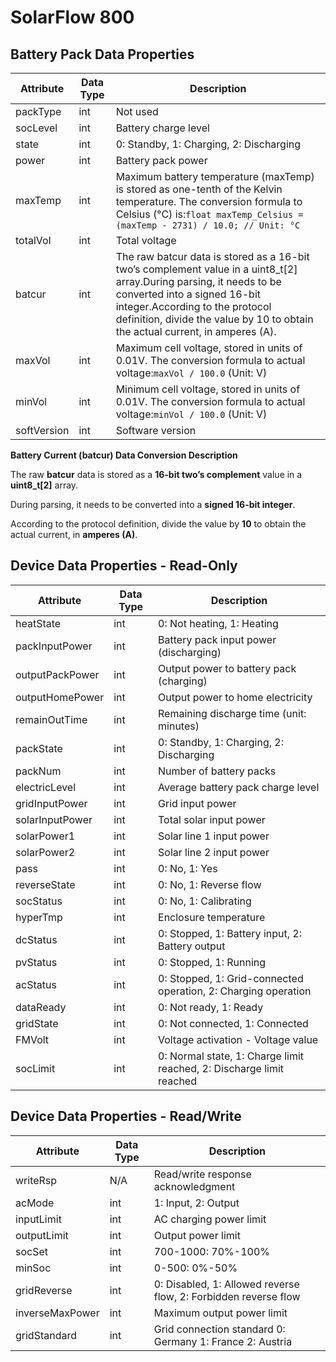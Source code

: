 <!--
 * @Author: dav1d wei.liu@zendure.com
 * @Date: 2025-03-05 18:45:36
 * @LastEditors: dav1d wei.liu@zendure.com
 * @LastEditTime: 2025-07-30 19:18:09
 * @FilePath: /zenSDK/docs/en_properties.md
 * @Description: 
 * 
 * Copyright (c) 2025 by Zendure, All Rights Reserved. 
-->

# **SolarFlow 800**

## **Battery Pack Data Properties**

| Attribute   | Data Type | Description                                                                                                                                                                                                                                                              |
| ----------- | --------- | ------------------------------------------------------------------------------------------------------------------------------------------------------------------------------------------------------------------------------------------------------------------------ |
| packType    | int       | Not used                                                                                                                                                                                                                                                                 |
| socLevel    | int       | Battery charge level                                                                                                                                                                                                                                                     |
| state       | int       | 0: Standby, 1: Charging, 2: Discharging                                                                                                                                                                                                                                  |
| power       | int       | Battery pack power                                                                                                                                                                                                                                                       |
| maxTemp     | int       | Maximum battery temperature (maxTemp) is stored as one-tenth of the Kelvin temperature. The conversion formula to Celsius (°C) is:`float maxTemp_Celsius = (maxTemp - 2731) / 10.0; // Unit: °C`                                                                     |
| totalVol    | int       | Total voltage                                                                                                                                                                                                                                                            |
| batcur      | int       | The raw batcur data is stored as a 16-bit two’s complement value in a uint8_t[2] array.During parsing, it needs to be converted into a signed 16-bit integer.According to the protocol definition, divide the value by 10 to obtain the actual current, in amperes (A). |
| maxVol      | int       | Maximum cell voltage, stored in units of 0.01V. The conversion formula to actual voltage:`maxVol / 100.0` (Unit: V)                                                                                                                                                    |
| minVol      | int       | Minimum cell voltage, stored in units of 0.01V. The conversion formula to actual voltage:`minVol / 100.0` (Unit: V)                                                                                                                                                    |
| softVersion | int       | Software version                                                                                                                                                                                                                                                         |

**Battery Current (batcur) Data Conversion Description**

The raw **batcur** data is stored as a **16-bit two’s complement** value in a **uint8_t[2]** array.

During parsing, it needs to be converted into a **signed 16-bit integer**.

According to the protocol definition, divide the value by **10** to obtain the actual current, in **amperes (A)**.

## **Device Data Properties - Read-Only**

| Attribute       | Data Type | Description                                                          |
| --------------- | --------- | -------------------------------------------------------------------- |
| heatState       | int       | 0: Not heating, 1: Heating                                           |
| packInputPower  | int       | Battery pack input power (discharging)                               |
| outputPackPower | int       | Output power to battery pack (charging)                              |
| outputHomePower | int       | Output power to home electricity                                     |
| remainOutTime   | int       | Remaining discharge time (unit: minutes)                             |
| packState       | int       | 0: Standby, 1: Charging, 2: Discharging                              |
| packNum         | int       | Number of battery packs                                              |
| electricLevel   | int       | Average battery pack charge level                                    |
| gridInputPower  | int       | Grid input power                                                     |
| solarInputPower | int       | Total solar input power                                              |
| solarPower1     | int       | Solar line 1 input power                                             |
| solarPower2     | int       | Solar line 2 input power                                             |
| pass            | int       | 0: No, 1: Yes                                                        |
| reverseState    | int       | 0: No, 1: Reverse flow                                               |
| socStatus       | int       | 0: No, 1: Calibrating                                                |
| hyperTmp        | int       | Enclosure temperature                                                |
| dcStatus        | int       | 0: Stopped, 1: Battery input, 2: Battery output                      |
| pvStatus        | int       | 0: Stopped, 1: Running                                               |
| acStatus        | int       | 0: Stopped, 1: Grid-connected operation, 2: Charging operation       |
| dataReady       | int       | 0: Not ready, 1: Ready                                               |
| gridState       | int       | 0: Not connected, 1: Connected                                       |
| FMVolt          | int       | Voltage activation - Voltage value                                   |
| socLimit        | int       | 0: Normal state, 1: Charge limit reached, 2: Discharge limit reached |

## **Device Data Properties - Read/Write**

| Attribute       | Data Type | Description                                                     |
| --------------- | --------- | --------------------------------------------------------------- |
| writeRsp        | N/A       | Read/write response acknowledgment                              |
| acMode          | int       | 1: Input, 2: Output                                             |
| inputLimit      | int       | AC charging power limit                                         |
| outputLimit     | int       | Output power limit                                              |
| socSet          | int       | 700-1000: 70%-100%                                              |
| minSoc          | int       | 0-500: 0%-50%                                                   |
| gridReverse     | int       | 0: Disabled, 1: Allowed reverse flow, 2: Forbidden reverse flow |
| inverseMaxPower | int       | Maximum output power limit                                      |
| gridStandard    | int       | Grid connection standard 0: Germany 1: France 2: Austria        |
